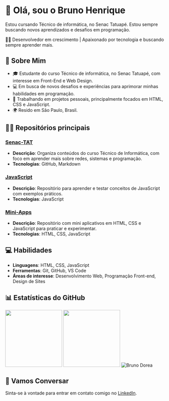 # 👋 Olá, sou o Bruno Henrique

Estou cursando Técnico de informática, no Senac Tatuapé. Estou sempre buscando novos aprendizados e desafios em programação.

👨‍💻 Desenvolvedor em crescimento | Apaixonado por tecnologia e buscando sempre aprender mais.

## 🌱 Sobre Mim
- 🎓 Estudante do curso Técnico de informática, no Senac Tatuapé, com interesse em Front-End e Web Design.
- 💻 Em busca de novos desafios e experiências para aprimorar minhas habilidades em programação.
- 🚀 Trabalhando em projetos pessoais, principalmente focados em HTML, CSS e JavaScript.
- 🌍 Resido em São Paulo, Brasil.

## 🧑‍💻 Repositórios principais

### [Senac-TAT](https://github.com/brudorea/senac-tat)
- **Descrição**: Organiza conteúdos do curso Técnico de Informática, com foco em aprender mais sobre redes, sistemas e programação.
- **Tecnologias**: GitHub, Markdown

### [JavaScript](https://github.com/brudorea/javascript)
- **Descrição**: Repositório para aprender e testar conceitos de JavaScript com exemplos práticos.
- **Tecnologias**: JavaScript

### [Mini-Apps](https://github.com/brudorea/mini-apps)
- **Descrição**: Repositório com mini aplicativos em HTML, CSS e JavaScript para praticar e experimentar.
- **Tecnologias**: HTML, CSS, JavaScript

## 💻 Habilidades
- **Linguagens**: HTML, CSS, JavaScript
- **Ferramentas**: Git, GitHub, VS Code
- **Áreas de interesse**: Desenvolvimento Web, Programação Front-end, Design de Sites

## 📊 Estatísticas do GitHub

<img loading="lazy" height="180em" src="https://github-readme-stats.vercel.app/api/top-langs/?username=brudorea&layout=compact&langs_count=7&theme=tokyonight"/>  
<img loading="lazy" height="180em" src="https://github-readme-stats.vercel.app/api?username=brudorea&show_icons=true&theme=tokyonight&include_all_commits=true&count_private=true"/>  
<img src="https://github-readme-streak-stats.herokuapp.com/?user=brudorea&theme=tokyonight" alt="Bruno Dorea"/>

## 💬 Vamos Conversar
Sinta-se à vontade para entrar em contato comigo no [LinkedIn](https://www.linkedin.com/in/brunodorea/).
